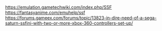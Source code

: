 https://emulation.gametechwiki.com/index.php/SSF
https://fantasyanime.com/emuhelp/ssf
https://forums.gameex.com/forums/topic/13823-in-dire-need-of-a-sega-saturn-ssfini-with-two-or-more-xbox-360-controllers-set-up/

